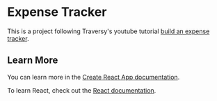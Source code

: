 # Expense Tracker

This is a project following Traversy's youtube tutorial [build an expense tracker](https://youtu.be/XuFDcZABiDQ).

## Learn More

You can learn more in the [Create React App documentation](https://facebook.github.io/create-react-app/docs/getting-started).

To learn React, check out the [React documentation](https://reactjs.org/).
